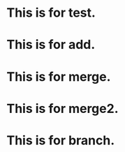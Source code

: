 # This is for test.
# This is for add.
# This is for merge. 
# This is for merge2.
# This is for branch.